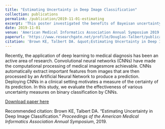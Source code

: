 ```yaml
---
title: "Estimating Uncertainty in Deep Image Classification"
collection: publications
permalink: /publication/2019-11-01-estimating
excerpt: 'This poster investigated the benefits of Bayeisan uncertainty quantification over softmax outputs.'
date: 2019-11-01
venue: 'American Medical Informatics Association Annual Symposium 2019'
paperurl: 'https://www.researchgate.net/profile/Douglas-Talbert/publication/338700793_Estimating_Uncertainty_in_Deep_Image_Classification/links/5e25e252a6fdcc38d24de80b/Estimating-Uncertainty-in-Deep-Image-Classification.pdf'
citation: 'Brown KE, Talbert DA. &quot;Estimating Uncertainty in Deep Image Classification.&quot; <i>Proceedings of the American Medical Informatics Association Annual Symposium</i>, 2019.'
---
```

Recently, the application of deep learning to medical diagnosis has been an active area of research. Convolutional neural networks (CNNs) have made the computational processing of medical imagesmore achievable. CNNs automatically extract important features from images that are then processed by an Artificial Neural Network to produce a prediction. Deploying CNNs in a clinical setting motivates a measure of the certainty of its prediction. In this study, we evaluate the effectiveness of various uncertainty measures on binary classification by CNNs.

[Download paper here](https://www.researchgate.net/profile/Douglas-Talbert/publication/338700793_Estimating_Uncertainty_in_Deep_Image_Classification/links/5e25e252a6fdcc38d24de80b/Estimating-Uncertainty-in-Deep-Image-Classification.pdf)

Recommended citation: Brown KE, Talbert DA. “Estimating Uncertainty in Deep Image Classification.” <i>Proceedings of the American Medical Informatics Association Annual Symposium</i>, 2019.